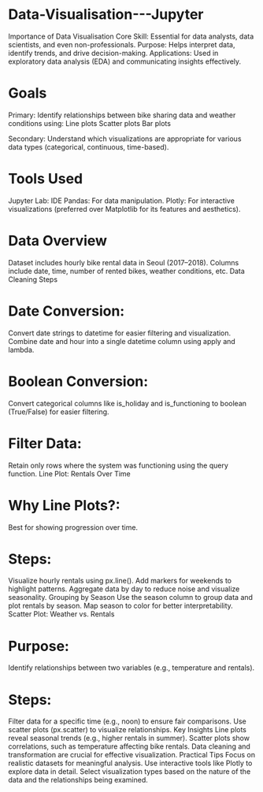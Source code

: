 # Data-Visualisation---Jupyter
Importance of Data Visualisation Core Skill: Essential for data analysts, data scientists, and even non-professionals. Purpose: Helps interpret data, identify trends, and drive decision-making. Applications: Used in exploratory data analysis (EDA) and communicating insights effectively.


# Goals
Primary: Identify relationships between bike sharing data and weather conditions using:
Line plots
Scatter plots
Bar plots

Secondary: Understand which visualizations are appropriate for various data types (categorical, continuous, time-based).
  
# Tools Used
Jupyter Lab: IDE
Pandas: For data manipulation.
Plotly: For interactive visualizations (preferred over Matplotlib for its features and aesthetics).

# Data Overview
Dataset includes hourly bike rental data in Seoul (2017–2018).
Columns include date, time, number of rented bikes, weather conditions, etc.
Data Cleaning Steps

# Date Conversion:
Convert date strings to datetime for easier filtering and visualization.
Combine date and hour into a single datetime column using apply and lambda.

# Boolean Conversion:
Convert categorical columns like is_holiday and is_functioning to boolean (True/False) for easier filtering.

# Filter Data:
Retain only rows where the system was functioning using the query function.
Line Plot: Rentals Over Time

# Why Line Plots?:
Best for showing progression over time.

# Steps:
Visualize hourly rentals using px.line().
Add markers for weekends to highlight patterns.
Aggregate data by day to reduce noise and visualize seasonality.
Grouping by Season
Use the season column to group data and plot rentals by season.
Map season to color for better interpretability.
Scatter Plot: Weather vs. Rentals

# Purpose:
Identify relationships between two variables (e.g., temperature and rentals).

# Steps:
Filter data for a specific time (e.g., noon) to ensure fair comparisons.
Use scatter plots (px.scatter) to visualize relationships.
Key Insights
Line plots reveal seasonal trends (e.g., higher rentals in summer).
Scatter plots show correlations, such as temperature affecting bike rentals.
Data cleaning and transformation are crucial for effective visualization.
Practical Tips
Focus on realistic datasets for meaningful analysis.
Use interactive tools like Plotly to explore data in detail.
Select visualization types based on the nature of the data and the relationships being examined.
